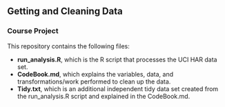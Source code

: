 ## Getting and Cleaning Data
### Course Project

This repository contains the following files:

* **run_analysis.R**, which is the R script that processes the UCI HAR data set.
* **CodeBook.md**, which explains the variables, data, and transformations/work performed to clean up the data.
* **Tidy.txt**, which is an additional independent tidy data set created from the run_analysis.R script and explained in the CodeBook.md.

